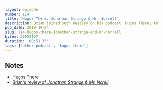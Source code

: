 ```yaml
---
layout: episode
number: 114
title: "Hugos There: Jonathan Strange & Mr. Norrell"
description: Brian joined Seth Heasley on his podcast, Hugos There, to discuss Susanna Clarke's 2005 Hugo winner, Jonathan Strange & Mr. Norrell.
pub_date: 2019-10-04
slug: 114-hugos-there-jonathan-strange-and-mr-norrell
bytes: 30955167
duration: '00:51:35'
tags: ['other-podcast', 'hugos-there']
---
```

<h2>Notes</h2>
<ul>
<li><a href="https://hugospodcast.com/">Hugos There</a></li>
<li><a href="https://www.goodreads.com/review/show/1164159036">Brian's review of <i class="book-title">Jonathan Strange & Mr. Norell</i></a></li>
</ul>